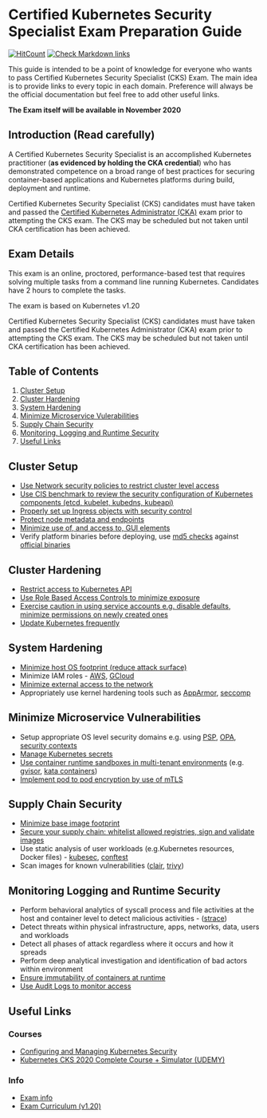 # Certified Kubernetes Security Specialist Exam Preparation Guide

[![HitCount](http://hits.dwyl.com/Evalle/CKS.svg)](http://hits.dwyl.com/Evalle/CKS)
[![Check Markdown links](https://github.com/Evalle/CKS/actions/workflows/action.yml/badge.svg)](https://github.com/Evalle/CKS/actions/workflows/action.yml)

This guide is intended to be a point of knowledge for everyone who wants to pass Certified Kubernetes Security Specialist (CKS) Exam. 
The main idea is to provide links to every topic in each domain. Preference will always be the official documentation but feel free to add other useful links.

**The Exam itself will be available in November 2020**

## Introduction (Read carefully)

A Certified Kubernetes Security Specialist is an accomplished Kubernetes practitioner (**as evidenced by holding the CKA credential**) who has demonstrated competence on a broad range of best practices for securing container-based applications and Kubernetes platforms during build, deployment and runtime.

Certified Kubernetes Security Specialist (CKS) candidates must have taken and passed the [Certified Kubernetes Administrator (CKA)](https://www.cncf.io/certification/cka/) exam prior to attempting the CKS exam. The CKS may be scheduled but not taken until CKA certification has been achieved.

## Exam Details

This exam is an online, proctored, performance-based test that requires solving multiple tasks from a command line running Kubernetes. Candidates have 2 hours to complete the tasks.

The exam is based on Kubernetes v1.20

Certified Kubernetes Security Specialist (CKS) candidates must have taken and passed the Certified Kubernetes Administrator (CKA) exam prior to attempting the CKS exam. The CKS may be scheduled but not taken until CKA certification has been achieved.


## Table of Contents

1. [Cluster Setup](https://github.com/Evalle/CKS/blob/master/README.md#Cluster-Setup)
1. [Cluster Hardening](https://github.com/Evalle/CKS/blob/master/README.md#Cluster-Hardening)
1. [System Hardening](https://github.com/Evalle/CKS/blob/master/README.md#System-Hardening)
1. [Minimize Microservice Vulerabilities](https://github.com/Evalle/CKS/blob/master/README.md#Minimize-Microservice-Vulnerabilities)
1. [Supply Chain Security](https://github.com/Evalle/CKS/blob/master/README.md#Supply-Chain-Security)
1. [Monitoring, Logging and Runtime Security](https://github.com/Evalle/CKS/blob/master/README.md#Monitoring-Logging-and-Runtime-Security)
1. [Useful Links](https://github.com/Evalle/CKS/blob/master/README.md#useful-links)

## Cluster Setup

- [Use Network security policies to restrict cluster level access](https://kubernetes.io/docs/concepts/services-networking/network-policies/)
- [Use CIS benchmark to review the security configuration of Kubernetes components (etcd, kubelet, kubedns, kubeapi)](https://github.com/aquasecurity/kube-bench)
- [Properly set up Ingress objects with security control](https://kubernetes.io/docs/concepts/services-networking/ingress/#tls)
- [Protect node metadata and endpoints](https://kubernetes.io/docs/tasks/administer-cluster/securing-a-cluster/#restricting-cloud-metadata-api-access)
- [Minimize use of, and access to, GUI elements](https://github.com/kubernetes/dashboard#getting-started)
- Verify platform binaries before deploying, use [md5 checks](https://www.tecmint.com/generate-verify-check-files-md5-checksum-linux/) against [official binaries](https://github.com/kubernetes/kubernetes/releases)

## Cluster Hardening

- [Restrict access to Kubernetes API](https://kubernetes.io/docs/reference/access-authn-authz/controlling-access/)
- [Use Role Based Access Controls to minimize exposure](https://kubernetes.io/docs/reference/access-authn-authz/rbac/)
- [Exercise caution in using service accounts e.g. disable defaults, minimize permissions on newly created ones](https://kubernetes.io/docs/reference/access-authn-authz/service-accounts-admin/)
- [Update Kubernetes frequently](https://kubernetes.io/docs/tasks/administer-cluster/kubeadm/kubeadm-upgrade/)

## System Hardening

- [Minimize host OS footprint (reduce attack surface)](https://blog.sonatype.com/kubesecops-kubernetes-security-practices-you-should-follow#:~:text=Reduce%20Kubernetes%20Attack%20Surfaces)
- Minimize IAM roles - [AWS](https://docs.aws.amazon.com/IAM/latest/UserGuide/id_roles.html), [GCloud](https://cloud.google.com/storage/docs/access-control/iam-roles)
- [Minimize external access to the network](https://kubernetes.io/docs/concepts/services-networking/network-policies/)
- Appropriately use kernel hardening tools such as [AppArmor](https://gitlab.com/apparmor), [seccomp](https://kubernetes.io/docs/tutorials/clusters/seccomp/)

## Minimize Microservice Vulnerabilities

- Setup appropriate OS level security domains e.g. using [PSP](https://kubernetes.io/docs/concepts/policy/pod-security-policy/), [OPA](https://www.openpolicyagent.org/), [security contexts](https://kubernetes.io/docs/tasks/configure-pod-container/security-context/)
- [Manage Kubernetes secrets](https://kubernetes.io/docs/concepts/configuration/secret/)
- [Use container runtime sandboxes in multi-tenant environments](https://kubernetes.io/docs/concepts/containers/runtime-class/) (e.g. [gvisor](https://gvisor.dev/), [kata containers](https://katacontainers.io/))
- [Implement pod to pod encryption by use of mTLS](https://thenewstack.io/mutual-tls-microservices-encryption-for-service-mesh/)

## Supply Chain Security

- [Minimize base image footprint](https://docs.docker.com/develop/develop-images/dockerfile_best-practices/)
- [Secure your supply chain: whitelist allowed registries, sign and validate images](https://kubernetes.io/docs/reference/access-authn-authz/admission-controllers/#imagepolicywebhook)
- Use static analysis of user workloads (e.g.Kubernetes resources, Docker files) - [kubesec](https://kubesec.io/), [conftest](https://github.com/open-policy-agent/conftest)
- Scan images for known vulnerabilities ([clair](https://coreos.com/clair/docs/latest/), [trivy](https://github.com/aquasecurity/trivy))

## Monitoring Logging and Runtime Security 

- Perform behavioral analytics of syscall process and file activities at the host and container level to detect malicious activities - ([strace](https://strace.io/))
- Detect threats within physical infrastructure, apps, networks, data, users and workloads
- Detect all phases of attack regardless where it occurs and how it spreads
- Perform deep analytical investigation and identification of bad actors within environment
- [Ensure immutability of containers at runtime](https://gianarb.it/blog/container-security-immutability)
- [Use Audit Logs to monitor access](https://kubernetes.io/docs/tasks/debug-application-cluster/audit/)

## Useful Links

### Courses

- [Configuring and Managing Kubernetes Security](https://app.pluralsight.com/library/courses/configuring-managing-kubernetes-security/table-of-contents)
- [Kubernetes CKS 2020 Complete Course + Simulator (UDEMY)](https://www.udemy.com/course/certified-kubernetes-security-specialist/)

### Info

- [Exam info](https://training.linuxfoundation.org/certification/certified-kubernetes-security-specialist/?utm_source=lftraining&utm_medium=pr&utm_campaign=cks0720)
- [Exam Curriculum (v1.20)](https://github.com/cncf/curriculum/blob/master/CKS_Curriculum_%20v1.20.pdf)
